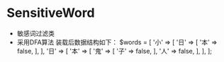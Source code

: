# SensitiveWord
 * 敏感词过滤类
 * 采用DFA算法
 装载后数据结构如下：
   $words = [
       '小' => [
           '日' => [
               '本' => false,
           ],
       ],
       '日' => [
          '本' => [
              '鬼' => [
                   '子' => false,
               ],
               '人' => false,
           ],
       ],
   ];
